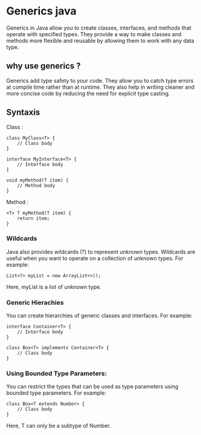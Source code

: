 # Generics java
Generics in Java allow you to create classes, interfaces, and methods that operate with specified types. They provide a way to make classes and methods more flexible and reusable by allowing them to work with any data type.

## why use generics ?
Generics add type safety to your code. They allow you to catch type errors at compile time rather than at runtime. They also help in writing cleaner and more concise code by reducing the need for explicit type casting.

## Syntaxis
Class :
```
class MyClass<T> {
    // Class body
}

interface MyInterface<T> {
    // Interface body
}

void myMethod(T item) {
    // Method body
}
```
Method :
```
<T> T myMethod(T item) {
    return item;
}
```
### Wildcards
Java also provides wildcards (?) to represent unknown types. Wildcards are useful when you want to operate on a collection of unknown types. For example:
```
List<?> myList = new ArrayList<>();
```
Here, myList is a list of unknown type.

### Generic Hierachies
You can create hierarchies of generic classes and interfaces. For example:
```
interface Container<T> {
    // Interface body
}

class Box<T> implements Container<T> {
    // Class body
}
```
### Using Bounded Type Parameters:
You can restrict the types that can be used as type parameters using bounded type parameters. For example:
```
class Box<T extends Number> {
    // Class body
}
```
Here, T can only be a subtype of Number.
